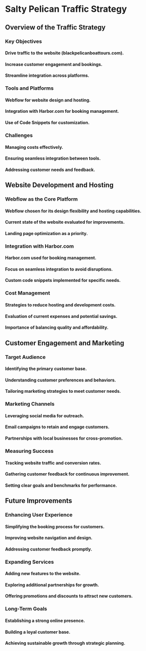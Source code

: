 # Salty Pelican Traffic Strategy
## Overview of the Traffic Strategy
### Key Objectives
#### Drive traffic to the website (blackpelicanboattours.com).

#### Increase customer engagement and bookings.

#### Streamline integration across platforms.

### Tools and Platforms
#### Webflow for website design and hosting.

#### Integration with Harbor.com for booking management.

#### Use of Code Snippets for customization.

### Challenges
#### Managing costs effectively.

#### Ensuring seamless integration between tools.

#### Addressing customer needs and feedback.

## Website Development and Hosting
### Webflow as the Core Platform
#### Webflow chosen for its design flexibility and hosting capabilities.

#### Current state of the website evaluated for improvements.

#### Landing page optimization as a priority.

### Integration with Harbor.com
#### Harbor.com used for booking management.

#### Focus on seamless integration to avoid disruptions.

#### Custom code snippets implemented for specific needs.

### Cost Management
#### Strategies to reduce hosting and development costs.

#### Evaluation of current expenses and potential savings.

#### Importance of balancing quality and affordability.

## Customer Engagement and Marketing
### Target Audience
#### Identifying the primary customer base.

#### Understanding customer preferences and behaviors.

#### Tailoring marketing strategies to meet customer needs.

### Marketing Channels
#### Leveraging social media for outreach.

#### Email campaigns to retain and engage customers.

#### Partnerships with local businesses for cross-promotion.

### Measuring Success
#### Tracking website traffic and conversion rates.

#### Gathering customer feedback for continuous improvement.

#### Setting clear goals and benchmarks for performance.

## Future Improvements
### Enhancing User Experience
#### Simplifying the booking process for customers.

#### Improving website navigation and design.

#### Addressing customer feedback promptly.

### Expanding Services
#### Adding new features to the website.

#### Exploring additional partnerships for growth.

#### Offering promotions and discounts to attract new customers.

### Long-Term Goals
#### Establishing a strong online presence.

#### Building a loyal customer base.

#### Achieving sustainable growth through strategic planning.
